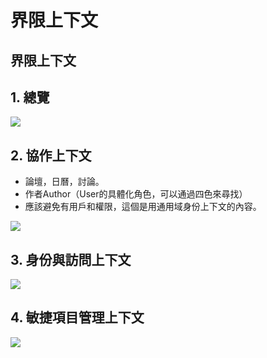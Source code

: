 # 界限上下文

## 界限上下文

## 1. 總覽

![](../../../.gitbook/assets/jie-xian-shang-xia-wen%20%281%29.png)

## 2. 協作上下文

* 論壇，日曆，討論。
* 作者Author（User的具體化角色，可以通過四色來尋找）
* 應該避免有用戶和權限，這個是用通用域身份上下文的內容。

![](../../../.gitbook/assets/xie-zuo-shang-xia-wen-lun-tan-he-ri-li%20%281%29.png)

## 3. 身份與訪問上下文

![](../../../.gitbook/assets/shen-fen-yu-fang-wen-shang-xia-wen%20%281%29.png)

## 4. 敏捷項目管理上下文

![](../../../.gitbook/assets/min-jie-xiang-mu-guan-li-shang-xia-wen%20%281%29.png)

